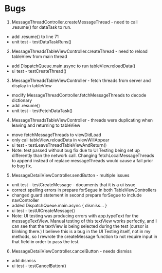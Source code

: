 #  Bugs

1. MessageThreadController.createMessageThread - need to call .resume() for dataTask to run.
- add .resume() to line 71
- unit test - testDataTaskRuns()

2. MessageThreadsTableViewController.createThread - need to reload tableView from main thread
- add DispatchQueue.main.async to run tableView.reloadData()
- ui test - testCreateThread()

3. MessageThreadsTableViewController - fetch threads from server and display in tableView
- modify MessageThreadController.fetchMessageThreads to decode dictionary
- add .resume()
- unit test - testFetchDataTask()

4. MessageThreadsTableViewController - threads were duplicating when leaving and returning to tableView
- move fetchMessageThreads to viewDidLoad
- only call tableView.reloadData in viewWillAppear
- ui test - testLeaveThreadTableViewAndReturn()
- Note: test passed without bug fix due to UI Testing being set up differently than the network call. Changing fetchLocalMessageThreads to append instead of replace messageThreads would cause a fail prior to bug fix.

5. MessageDetailViewController.sendButton - multiple issues
- unit test - testCreateMessage - documents that it is a ui issue
- correct spelling errors in prepare forSegue in both TableViewControllers
- changed guard statement in second prepare forSegue to include navController
- added DispatchQueue.main.async { dismiss... }
- ui test - testUICreateMessage()
- Note: UI testing was producing errors with app.typeText for the messageTextView. Manual testing of this textView works perfectly, and I can see that the textView is being selected during the test (cursor is blinking there.)  I believe this is a bug in the UI Testing itself, not in my methods, so I rewrote the createMessage function to not require input in that field in order to pass the test.

6. MessageDetailViewController.cancelButton - needs dismiss
- add dismiss
- ui test - testCancelButton()
